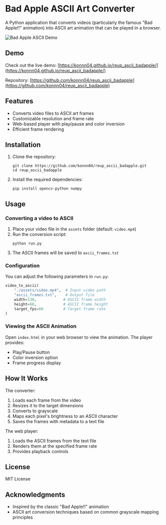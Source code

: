 # Bad Apple ASCII Art Converter

A Python application that converts videos (particularly the famous "Bad Apple!!" animation) into ASCII art animation that can be played in a browser.

![Bad Apple ASCII Demo](https://github.com/konnn04/reup_ascii_badapple/assets/thumb.png)

## Demo

Check out the live demo: [https://konnn04.github.io/reup_ascii_badapple/](https://konnn04.github.io/reup_ascii_badapple/)

Repository: [https://github.com/konnn04/reup_ascii_badapple](https://github.com/konnn04/reup_ascii_badapple)

## Features

- Converts video files to ASCII art frames
- Customizable resolution and frame rate
- Web-based player with play/pause and color inversion
- Efficient frame rendering

## Installation

1. Clone the repository:
   ```
   git clone https://github.com/konnn04/reup_ascii_badapple.git
   cd reup_ascii_badapple
   ```

2. Install the required dependencies:
   ```
   pip install opencv-python numpy
   ```

## Usage

### Converting a video to ASCII

1. Place your video file in the `assets` folder (default: `video.mp4`)
2. Run the conversion script:
   ```
   python run.py
   ```
3. The ASCII frames will be saved to `ascii_frames.txt`

### Configuration

You can adjust the following parameters in `run.py`:

```python
video_to_ascii(
    "./assets/video.mp4",  # Input video path
    "ascii_frames.txt",    # Output file
    width=130,            # ASCII frame width
    height=60,            # ASCII frame height
    target_fps=60         # Target frame rate
)
```

### Viewing the ASCII Animation

Open `index.html` in your web browser to view the animation. The player provides:

- Play/Pause button
- Color inversion option
- Frame progress display

## How It Works

The converter:
1. Loads each frame from the video
2. Resizes it to the target dimensions
3. Converts to grayscale
4. Maps each pixel's brightness to an ASCII character
5. Saves the frames with metadata to a text file

The web player:
1. Loads the ASCII frames from the text file
2. Renders them at the specified frame rate
3. Provides playback controls

## License

MIT License

## Acknowledgments

- Inspired by the classic "Bad Apple!!" animation
- ASCII art conversion techniques based on common grayscale mapping principles
